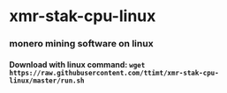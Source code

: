 # xmr-stak-cpu-linux
### monero mining software on linux

#### Download with linux command: `wget https://raw.githubusercontent.com/ttimt/xmr-stak-cpu-linux/master/run.sh`
